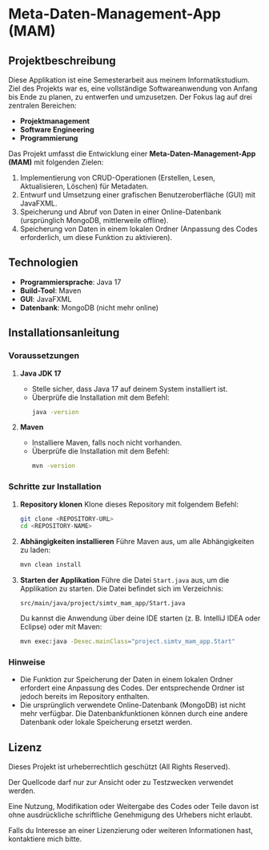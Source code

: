 # Meta-Daten-Management-App (MAM)

## Projektbeschreibung
Diese Applikation ist eine Semesterarbeit aus meinem Informatikstudium. Ziel des Projekts war es, eine vollständige Softwareanwendung von Anfang bis Ende zu planen, zu entwerfen und umzusetzen. Der Fokus lag auf drei zentralen Bereichen:

- **Projektmanagement**
- **Software Engineering**
- **Programmierung**

Das Projekt umfasst die Entwicklung einer **Meta-Daten-Management-App (MAM)** mit folgenden Zielen:

1. Implementierung von CRUD-Operationen (Erstellen, Lesen, Aktualisieren, Löschen) für Metadaten.
2. Entwurf und Umsetzung einer grafischen Benutzeroberfläche (GUI) mit JavaFXML.
3. Speicherung und Abruf von Daten in einer Online-Datenbank (ursprünglich MongoDB, mittlerweile offline).
4. Speicherung von Daten in einem lokalen Ordner (Anpassung des Codes erforderlich, um diese Funktion zu aktivieren).

## Technologien
- **Programmiersprache**: Java 17
- **Build-Tool**: Maven
- **GUI**: JavaFXML
- **Datenbank**: MongoDB (nicht mehr online)

## Installationsanleitung

### Voraussetzungen
1. **Java JDK 17**
   - Stelle sicher, dass Java 17 auf deinem System installiert ist.
   - Überprüfe die Installation mit dem Befehl:
     ```bash
     java -version
     ```

2. **Maven**
   - Installiere Maven, falls noch nicht vorhanden.
   - Überprüfe die Installation mit dem Befehl:
     ```bash
     mvn -version
     ```

### Schritte zur Installation
1. **Repository klonen**
   Klone dieses Repository mit folgendem Befehl:
   ```bash
   git clone <REPOSITORY-URL>
   cd <REPOSITORY-NAME>
   ```

2. **Abhängigkeiten installieren**
   Führe Maven aus, um alle Abhängigkeiten zu laden:
   ```bash
   mvn clean install
   ```

3. **Starten der Applikation**
   Führe die Datei `Start.java` aus, um die Applikation zu starten. Die Datei befindet sich im Verzeichnis:
   ```plaintext
   src/main/java/project/simtv_mam_app/Start.java
   ```

   Du kannst die Anwendung über deine IDE starten (z. B. IntelliJ IDEA oder Eclipse) oder mit Maven:
   ```bash
   mvn exec:java -Dexec.mainClass="project.simtv_mam_app.Start"
   ```

### Hinweise
- Die Funktion zur Speicherung der Daten in einem lokalen Ordner erfordert eine Anpassung des Codes. Der entsprechende Ordner ist jedoch bereits im Repository enthalten.
- Die ursprünglich verwendete Online-Datenbank (MongoDB) ist nicht mehr verfügbar. Die Datenbankfunktionen können durch eine andere Datenbank oder lokale Speicherung ersetzt werden.

## Lizenz

Dieses Projekt ist urheberrechtlich geschützt (All Rights Reserved).

Der Quellcode darf nur zur Ansicht oder zu Testzwecken verwendet werden.

Eine Nutzung, Modifikation oder Weitergabe des Codes oder Teile davon ist ohne ausdrückliche schriftliche Genehmigung des Urhebers nicht erlaubt.

Falls du Interesse an einer Lizenzierung oder weiteren Informationen hast, kontaktiere mich bitte.


